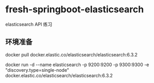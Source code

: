 # fresh-springboot-elasticsearch
elasticsearch  API 练习

## 环境准备

docker pull docker.elastic.co/elasticsearch/elasticsearch:6.3.2

docker run -d --name elasticsearch -p 9200:9200 -p 9300:9300 -e "discovery.type=single-node" docker.elastic.co/elasticsearch/elasticsearch:6.3.2

